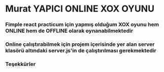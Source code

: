 # Murat YAPICI ONLINE XOX OYUNU
### Fimple react practicum için yapmış olduğum XOX oyunu hem ONLINE hem de OFFLINE olarak oynanabilmektedir
### Online çalıştırabilmek için projem içerisinde yer alan server klasörü altındaki server.js'in de çalıştırılması gerekmektedir
### Teşekkürler

